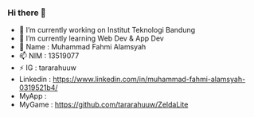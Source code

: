 ### Hi there 👋

<!--
**tararahuuw/tararahuuw** is a ✨ _special_ ✨ repository because its `README.md` (this file) appears on your GitHub profile.

Here are some ideas to get you started:
-->
- 🔭 I’m currently working on Institut Teknologi Bandung
- 🌱 I’m currently learning Web Dev & App Dev
- 💬 Name : Muhammad Fahmi Alamsyah
- 📫 NIM : 13519077
- ⚡ IG : tararahuuw
- Linkedin : https://www.linkedin.com/in/muhammad-fahmi-alamsyah-0319521b4/
- MyApp : 
- MyGame : https://github.com/tararahuuw/ZeldaLite
